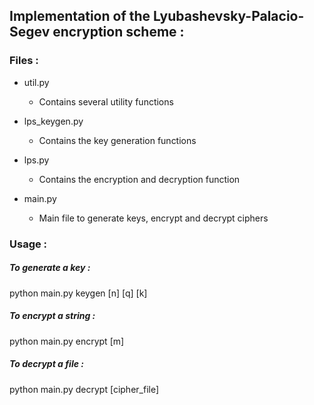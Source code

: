 ## Implementation of the Lyubashevsky-Palacio-Segev encryption scheme :



### Files :


+ util.py
  - Contains several utility functions
  
+ lps_keygen.py
  - Contains the key generation functions
  
+ lps.py
  - Contains the encryption and decryption function
  
+ main.py
  - Main file to generate keys, encrypt and decrypt ciphers
 
 
 
 ### Usage :
 
 
##### To generate a key : 
python main.py keygen [n] [q] [k]

##### To encrypt a string : 
python main.py encrypt [m]

##### To decrypt a file : 
python main.py decrypt [cipher_file]
